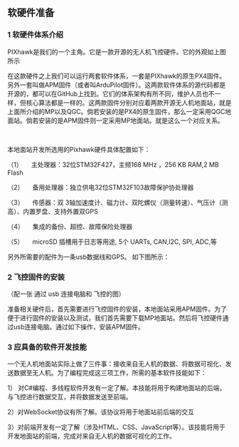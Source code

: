 ## 软硬件准备

### 1 软硬件体系介绍

PIXhawk是我们的一个主角。它是一款开源的无人机飞控硬件。它的外观如上图所示

在这款硬件之上我们可以运行两套软件体系，一套是PIXhawk的原生PX4固件。另外一套叫做APM固件（或者叫ArduPilot固件）。这两款软件体系的源代码都是开源的，都可以在GitHub上找到。它们的体系架构有所不同，维护人员也不一样，但核心算法都是一样的。这两款固件分别对应着两款开源无人机地面站，就是上面所介绍的MP以及QGC。倘若安装的是PX4的原生固件，那么一定采用QGC地面站。倘若安装的是APM固件则一定采用MP地面站。就是这么一个对应关系。

 

本地面站开发所选用的Pixhawk硬件具体配置如下： 

（1）     主处理器：32位STM32F427，主频168 MHz ，256 KB RAM,2 MB Flash

（2）     备用处理器：独立供电32位STM32F103故障保护协处理器

（3）     传感器：双 3轴加速度计、磁力计、双陀螺仪（测量转速）、气压计（测高）、内置罗盘、支持外置双GPS

（4）     集成的备份、超控、故障保险处理器

（5）     microSD 插槽用于日志等用途, 5个 UARTs, CAN,I2C, SPI, ADC,等



另外所需要的配件为一条usb数据线和GPS。 如下图所示：



### 2 飞控固件的安装

（配一张 通过 usb 连接电脑和 飞控的图）

准备相关硬件后，首先需要进行飞控固件的安装，本地面站采用APM固件。为了便于进行固件的安装以及测试，我们首先需要下载MP地面站。然后将飞控硬件通过usb连接电脑。通过如下操作，安装APM固件。



### 3 应具备的软件开发技能

一个无人机地面站实际上做了三件事：接收来自无人机的数据、将数据可视化、发送数据至无人机。为了编程完成这三项工作，所需的基本软件技能如下：

1） 对C#编程、多线程软件开发有一定了解。本技能将用于构建地面站的后端，与飞控进行数据交互，并将数据发送至前端。

2）对WebSocket协议有所了解。该协议将用于地面站前后端的交互

3）对前端开发有一定了解（涉及HTML、CSS、JavaScript等）。该技能将用于开发地面站的前端，完成对来自无人机的数据可视化的工作。





